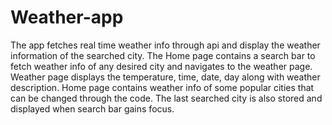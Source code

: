 # Weather-app
The app fetches real time weather  info through api and display the weather information of the searched city. The Home page contains a search bar to fetch weather info of  any desired city and navigates to the weather page. Weather page displays the temperature, time, date, day along with weather description.
Home page contains weather info of some popular cities that can be changed through the code. The last searched city is also stored and displayed when search bar gains focus.
